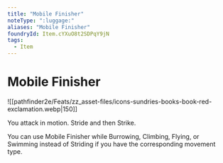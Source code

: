 ```yaml
---
title: "Mobile Finisher"
noteType: ":luggage:"
aliases: "Mobile Finisher"
foundryId: Item.cYXuO8t2SDPqY9jN
tags:
  - Item
---
```


# Mobile Finisher
![[pathfinder2e/Feats/zz_asset-files/icons-sundries-books-book-red-exclamation.webp|150]]

You attack in motion. Stride and then Strike.

You can use Mobile Finisher while Burrowing, Climbing, Flying, or Swimming instead of Striding if you have the corresponding movement type.
